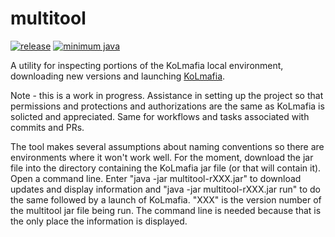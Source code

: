 # multitool
[![release](https://img.shields.io/github/v/release/kolmafia/multitool?color=blueviolet&label=%F0%9F%8D%B8%20release)](https://github.com/kolmafia/multitool/releases/latest)
[![minimum java](https://img.shields.io/static/v1?label=min%20java&message=v8&color=%23007396&logo=java)](https://adoptium.net/)

A utility for inspecting portions of the KoLmafia local environment, downloading new versions and launching [KoLmafia](https://github.com/kolmafia/kolmafia).


Note - this is a work in progress.  Assistance in setting up the project so that permissions and protections and authorizations are the same as KoLmafia is solicted and appreciated.  Same for workflows and tasks associated with commits and PRs. 

The tool makes several assumptions about naming conventions so there are environments where it won't work well.  For the moment, download the jar file into the directory containing the KoLmafia jar file (or that will contain it).  Open a command line.  Enter "java -jar multitool-rXXX.jar" to download updates and display information and "java -jar multitool-rXXX.jar run" to do the same followed by a launch of KoLmafia.  "XXX" is the version number of the multitool jar file being run.  The command line is needed because that is the only place the information is displayed.
